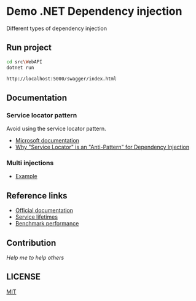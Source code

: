 # Demo .NET Dependency injection
Different types of dependency injection



## Run project

```bash
cd src\WebAPI
dotnet run
```

```html
http://localhost:5000/swagger/index.html
```



## Documentation

### Service locator pattern
Avoid using the service locator pattern.
- [Microsoft documentation](https://docs.microsoft.com/en-us/aspnet/core/fundamentals/dependency-injection?view=aspnetcore-5.0#recommendations)
- [Why "Service Locator" is an "Anti-Pattern" for Dependency Injection](https://www.c-sharpcorner.com/article/why-service-locator-is-an-anti-pattern-for-dependency-injection/)

### Multi injections

- [Example](https://stackoverflow.com/questions/39174989/how-to-register-multiple-implementations-of-the-same-interface-in-asp-net-core?page=1&tab=votes#tab-top)



## Reference links

- [Official documentation](https://docs.microsoft.com/en-us/aspnet/core/fundamentals/dependency-injection?view=aspnetcore-5.0)
- [Service lifetimes](https://docs.microsoft.com/en-us/dotnet/core/extensions/dependency-injection#service-lifetimes)
- [Benchmark performance](https://www.palmmedia.de/blog/2011/8/30/ioc-container-benchmark-performance-comparison)



## Contribution

*Help me to help others*



## LICENSE

[MIT](https://github.com/NelsonBN/demo-dotnet-dependency-injection/blob/main/README.md)